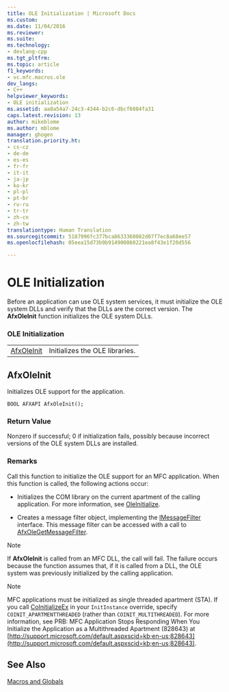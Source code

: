 ```yaml
---
title: OLE Initialization | Microsoft Docs
ms.custom: 
ms.date: 11/04/2016
ms.reviewer: 
ms.suite: 
ms.technology:
- devlang-cpp
ms.tgt_pltfrm: 
ms.topic: article
f1_keywords:
- vc.mfc.macros.ole
dev_langs:
- C++
helpviewer_keywords:
- OLE initialization
ms.assetid: aa8a54a7-24c3-4344-b2c6-dbcf6084fa31
caps.latest.revision: 13
author: mikeblome
ms.author: mblome
manager: ghogen
translation.priority.ht:
- cs-cz
- de-de
- es-es
- fr-fr
- it-it
- ja-jp
- ko-kr
- pl-pl
- pt-br
- ru-ru
- tr-tr
- zh-cn
- zh-tw
translationtype: Human Translation
ms.sourcegitcommit: 5187996fc377bca8633360082d07f7ec8a68ee57
ms.openlocfilehash: 05eea15d73b9b914900860221ea8f43e1f20d556

---
```

# OLE Initialization
Before an application can use OLE system services, it must initialize the OLE system DLLs and verify that the DLLs are the correct version. The **AfxOleInit** function initializes the OLE system DLLs.  
  
### OLE Initialization  
  
|||  
|-|-|  
|[AfxOleInit](#afxoleinit)|Initializes the OLE libraries.|  
  
##  <a name="afxoleinit"></a>  AfxOleInit  
 Initializes OLE support for the application.  
  
``` 
BOOL AFXAPI AfxOleInit(); 
```  
  
### Return Value  
 Nonzero if successful; 0 if initialization fails, possibly because incorrect versions of the OLE system DLLs are installed.  
  
### Remarks  
 Call this function to initialize the OLE support for an MFC application. When this function is called, the following actions occur:  
  
-   Initializes the COM library on the current apartment of the calling application. For more information, see [OleInitialize](http://msdn.microsoft.com/library/windows/desktop/ms690134).  
  
-   Creates a message filter object, implementing the [IMessageFilter](http://msdn.microsoft.com/library/windows/desktop/ms693740) interface. This message filter can be accessed with a call to [AfxOleGetMessageFilter](http://msdn.microsoft.com/library/36cca011-4775-4086-b471-5557a87b266c).  
  
> [!NOTE]
>  If **AfxOleInit** is called from an MFC DLL, the call will fail. The failure occurs because the function assumes that, if it is called from a DLL, the OLE system was previously initialized by the calling application.  
  
> [!NOTE]
>  MFC applications must be initialized as single threaded apartment (STA). If you call [CoInitializeEx](http://msdn.microsoft.com/library/windows/desktop/ms695279) in your `InitInstance` override, specify `COINIT_APARTMENTTHREADED` (rather than `COINIT_MULTITHREADED`). For more information, see PRB: MFC Application Stops Responding When You Initialize the Application as a Multithreaded Apartment (828643) at [http://support.microsoft.com/default.aspxscid=kb;en-us;828643](http://support.microsoft.com/default.aspxscid=kb;en-us;828643).  
  
## See Also  
 [Macros and Globals](../../mfc/reference/mfc-macros-and-globals.md)



<!--HONumber=Jan17_HO1-->


